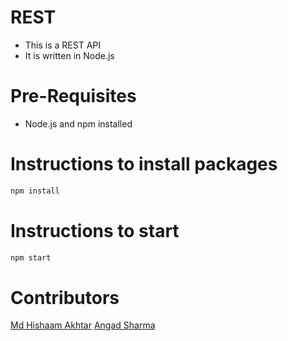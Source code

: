# REST
- This is a REST API 
- It is written in Node.js

# Pre-Requisites
- Node.js and npm installed
# Instructions to install packages
```bash
npm install
```
# Instructions to start

```bash
npm start
```
# Contributors
[Md Hishaam Akhtar](https://github.com/mdhishaamakhtar)
[Angad Sharma](https://github.com/L04DB4L4NC3R)
